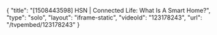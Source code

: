 {
    "title": "[1508443598] HSN | Connected Life: What Is A Smart Home?",
    "type": "solo",
    "layout": "iframe-static",
    "videoId": "123178243",
    "url": "\/tvpembed\/123178243"
}